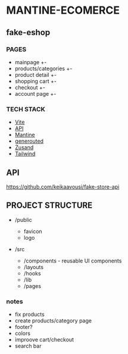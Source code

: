 # MANTINE-ECOMERCE
## fake-eshop

### PAGES
- mainpage +-
- products/categories +-
- product detail +-
- shopping cart +-
- checkout +-
- account page +-

### TECH STACK

- [Vite](https://vitejs.dev/)
- [API](https://fakestoreapi.com/)
- [Mantine](https://mantine.dev/)
- [generouted](https://github.com/oedotme/generouted)
- [Zusand](https://github.com/pmndrs/zustand)
- [Tailwind](https://tailwindcss.com)

## API
https://github.com/keikaavousi/fake-store-api

## PROJECT STRUCTURE

- /public
  - favicon
  - logo

- /src
  - /components - reusable UI components
  - /layouts
  - /hooks
  - /lib
  - /pages


### notes
- fix products
- create products/category page
- footer?
- colors
- improove cart/checkout
- search bar